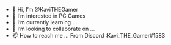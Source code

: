 - 👋 Hi, I’m @KaviTHEGamer
- 👀 I’m interested in PC Games
- 🌱 I’m currently learning ...
- 💞️ I’m looking to collaborate on ...
- 📫 How to reach me ...
From Discord :Kavi_THE_Gamer#1583
<!---
KaviTHEGamer/KaviTHEGamer is a ✨ special ✨ repository because its `README.md` (this file) appears on your GitHub profile.
You can click the Preview link to take a look at your changes.
--->
